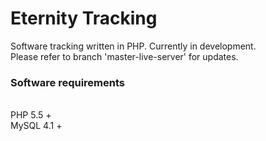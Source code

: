 # Eternity Tracking

Software tracking written in PHP. Currently in development. <br>
Please refer to branch 'master-live-server' for updates.<br>


<h3>Software requirements</h3><br>
PHP  5.5 +<br>
MySQL  4.1 +<br>
